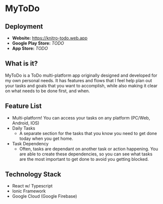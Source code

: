 # MyToDo

## Deployment

- **Website:** <https://knitro-todo.web.app>
- **Google Play Store:** _TODO_
- **App Store:** _TODO_

## What is it?

MyToDo is a ToDo multi-platform app originally designed and developed for my own personal needs. It has features and flows that I feel help plan out your tasks and goals that you want to accomplish, while also making it clear on what needs to be done first, and when.

## Feature List

- Multi-platform! You can access your tasks on any platform (PC/Web, Android, IOS)
- Daily Tasks
  - A separate section for the tasks that you know you need to get done today when you get home.
- Task Dependency
  - Often, tasks are dependant on another task or action happening. You are able to create these dependencies, so you can see what tasks are the most important to get done to avoid you getting blocked.

## Technology Stack

- React w/ Typescript
- Ionic Framework
- Google Cloud (Google Firebase)
